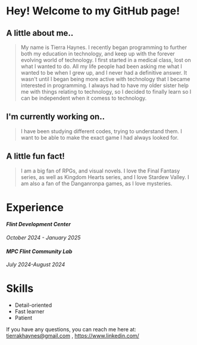 # Hey! Welcome to my GitHub page!

##  **A little about me..**
> My name is Tierra Haynes. I recently began programming to further both my education in technology, and keep up with the forever evolving world of technology. I first started in a medical class, lost on what I wanted to do. All my life people had been asking me what I wanted to be when I grew up, and I never had a definitive answer. It wasn't until I began being more active with technology that I became interested in programming. I always had to have my older sister help me with things relating to technology, so I decided to finally learn so I can be independent when it comess to technology.


## **I'm currently working on..**
> I have been studying different codes, trying to understand them. I want to be able to make the exact game I had always looked for.


## **A little fun fact!**
> I am a big fan of RPGs, and visual novels. I love the Final Fantasy series, as well as Kingdom Hearts series, and I love Stardew Valley. I am also a fan of the Danganronpa games, as I love mysteries. 


# **Experience**
#### ***Flint Development Center***
*October 2024 - January 2025*
#### ***MPC Flint Community Lab***
*July 2024-August 2024*

# **Skills**
* Detail-oriented
* Fast learner
* Patient



If you have any questions, you can reach me here at: tierrakhaynes@gmail.com , https://www.linkedin.com/
<!--
**marluxiazzz/marluxiazzz** is a ✨ _special_ ✨ repository because its `README.md` (this file) appears on your GitHub profile.

Here are some ideas to get you started:

- 🔭 I’m currently working on ...
- 🌱 I’m currently learning ...
- 👯 I’m looking to collaborate on ...
- 🤔 I’m looking for help with ...
- 💬 Ask me about ...
- 📫 How to reach me: ...
- 😄 Pronouns: ...
- ⚡ Fun fact: ...
-->

